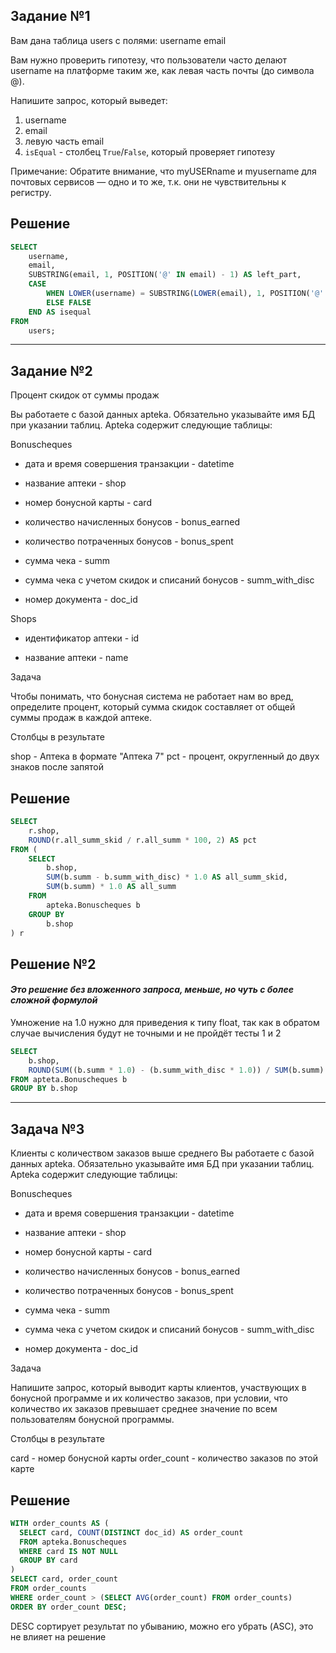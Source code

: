 ## Задание №1
Вам дана таблица users с полями:
username
email

Вам нужно проверить гипотезу, что пользователи часто делают username на платформе таким же, как левая часть почты (до символа @).

Напишите запрос, который выведет:

1. username
2. email
3. левую часть email
4. `isEqual` - столбец `True`/`False`, который проверяет гипотезу

Примечание: Обратите внимание, что myUSERname и myusername для почтовых сервисов — одно и
то же, т.к. они не чувствительны к регистру.
## Решение
```sql
SELECT
    username,
    email,
    SUBSTRING(email, 1, POSITION('@' IN email) - 1) AS left_part,
    CASE
        WHEN LOWER(username) = SUBSTRING(LOWER(email), 1, POSITION('@' IN email) - 1) THEN TRUE
        ELSE FALSE
    END AS isequal
FROM
    users;
```
___
## Задание №2
Процент скидок от суммы продаж

Вы работаете с базой данных apteka. Обязательно указывайте имя БД при указании таблиц. Apteka содержит следующие таблицы:

Bonuscheques

* дата и время совершения транзакции - datetime

* название аптеки - shop

* номер бонусной карты - card

* количество начисленных бонусов - bonus_earned

* количество потраченных бонусов - bonus_spent

* сумма чека - summ

* сумма чека с учетом скидок и списаний бонусов - summ_with_disc

* номер документа - doc_id

Shops

* идентификатор аптеки - id

* название аптеки - name

 

Задача

Чтобы понимать, что бонусная система не работает нам во вред, определите процент, который сумма скидок составляет от общей суммы продаж в каждой аптеке.

Столбцы в результате

shop - Аптека в формате "Аптека 7"
pct - процент, округленный до двух знаков после запятой

## Решение
```sql
SELECT 
    r.shop,
    ROUND(r.all_summ_skid / r.all_summ * 100, 2) AS pct
FROM (
    SELECT 
        b.shop,
        SUM(b.summ - b.summ_with_disc) * 1.0 AS all_summ_skid,
        SUM(b.summ) * 1.0 AS all_summ
    FROM 
        apteka.Bonuscheques b
    GROUP BY 
        b.shop
) r
```
## Решение №2 
#### *Это решение без вложенного запроса, меньше, но чуть с более сложной формулой*
Умножение на 1.0 нужно для приведения к типу float, так как в обратом случае вычисления будут не точными и не пройдёт тесты 1 и 2
```sql
SELECT
    b.shop,
    ROUND(SUM((b.summ * 1.0) - (b.summ_with_disc * 1.0)) / SUM(b.summ) * 100, 2) AS pct
FROM apteta.Bonuscheques b
GROUP BY b.shop
```

---

## Задача №3

Клиенты с количеством заказов выше среднего
Вы работаете с базой данных apteka. Обязательно указывайте имя БД при указании таблиц. Apteka содержит следующие таблицы:

Bonuscheques

* дата и время совершения транзакции - datetime

* название аптеки - shop

* номер бонусной карты - card

* количество начисленных бонусов - bonus_earned

* количество потраченных бонусов - bonus_spent

* сумма чека - summ

* сумма чека с учетом скидок и списаний бонусов - summ_with_disc

* номер документа - doc_id

 

Задача

Напишите запрос, который выводит карты клиентов, участвующих в бонусной программе и их количество заказов, при условии, что количество их заказов превышает среднее значение по всем пользователям бонусной программы.

Столбцы в результате

card - номер бонусной карты
order_count - количество заказов по этой карте

## Решение
```sql
WITH order_counts AS (
  SELECT card, COUNT(DISTINCT doc_id) AS order_count
  FROM apteka.Bonuscheques
  WHERE card IS NOT NULL
  GROUP BY card
)
SELECT card, order_count
FROM order_counts
WHERE order_count > (SELECT AVG(order_count) FROM order_counts)
ORDER BY order_count DESC;
```
DESC сортирует результат по убыванию, можно его убрать (ASC), это не влияет на решение

